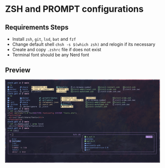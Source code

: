 # ZSH and PROMPT configurations

## Requirements Steps
- Install `zsh`, `git`, `lsd`, `bat` and `fzf`
- Change default shell `chsh -s $(which zsh)` and relogin if its necessary
- Create and copy `.zshrc` file if does not exist
- Terminal font should be any Nerd font

## Preview
![Preview result](https://github.com/adanft/dotfiles/blob/main/preview.png)
